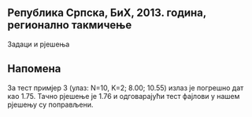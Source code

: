 ## Република Српска, БиХ, 2013. година, регионално такмичење
Задаци и рјешења

## Напомена
За тест примјер 3 (улаз: N=10, K=2; 8.00; 10.55) излаз је погрешно дат као 1.75. Тачно рјешење је 1.76 и одговарајући тест фајлови у нашем рјешењу су поправљени.

